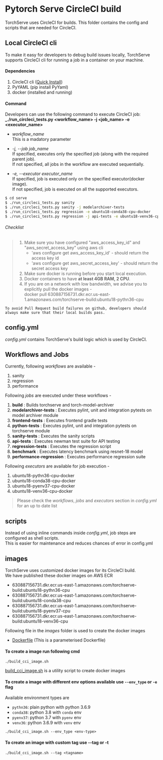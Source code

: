 # Pytorch Serve CircleCI build
TorchServe uses CircleCI for builds. This folder contains the config and scripts that are needed for CircleCI.

## Local CircleCI cli
To make it easy for developers to debug build issues locally, TorchServe supports CircleCI cli for running a job in a container on your machine.

#### Dependencies
1. CircleCI cli ([Quick Install](https://circleci.com/docs/2.0/local-cli/#quick-installation))
2. PyYAML (pip install PyYaml)
3. docker (installed and running)

#### Command
Developers can use the following command to execute CircleCI job:  
**_./run_circleci_tests.py <workflow_name> -j <job_name> -e <executor_name>**

- _workflow_name_  
This is a madatory parameter

- _-j, --job job_name_  
If specified, executes only the specified job (along with the required parent job).  
If not specified, all jobs in the workflow are executed sequentially.  

- _-e, --executor executor_name_  
If specified, job is executed only on the specified executor(docker image).  
If not specified, job is executed on all the supported executors.  

```bash
$ cd serve
$ ./run_circleci_tests.py sanity
$ ./run_circleci_tests.py sanity -j modelarchiver-tests
$ ./run_circleci_tests.py regression -e ubuntu18-conda38-cpu-docker
$ ./run_circleci_tests.py regression -j api-tests -e ubuntu18-venv36-cpu-docker
```

###### Checklist
> 1. Make sure you have configured "aws_access_key_id" and "aws_secret_access_key" using aws cli
>    - 'aws configure get aws_access_key_id' - should return the access key id
>    - 'aws configure get aws_secret_access_key' - should return the secret access key
> 2. Make sure docker is running before you start local execution.  
> 3. Docker containers to have **at least 4GB RAM, 2 CPU**.  
> 4. If you are on a network with low bandwidth, we advise you to explicitly pull the docker images -  
> docker pull 630887156731.dkr.ecr.us-east-1.amazonaws.com/torchserve-build:ubuntu18-pythn36-cpu    

`To avoid Pull Request build failures on github, developers should always make sure that their local builds pass.`

## config.yml
_config.yml_ contains TorchServe's build logic which is used by CircleCI.

## Workflows and Jobs
Currently, following _workflows_ are available -
1. sanity
2. regression
3. performance

Following _jobs_ are executed under these workflows -
1. **build** : Builds torchserve and torch-model-archiver
2. **modelarchiver-tests** : Executes pylint, unit and integration pytests on model archiver module
3. **frontend-tests** : Executes frontend gradle tests
4. **python-tests** : Executes pylint, unit and integration pytests on torchserve module
5. **sanity-tests** : Executes the sanity scripts
6. **api-tests** : Executes newman test suite for API testing
7. **regression-tests** : Executes the regression script
8. **benchmark** : Executes latency benchmark using resnet-18 model
9. **performance-regression** : Executes performance regression suite

Following _executors_ are available for job execution -
1. ubuntu18-pythn36-cpu-docker
2. ubuntu18-conda38-cpu-docker
3. ubuntu18-pyenv37-cpu-docker
4. ubuntu18-venv36-cpu-docker

> Please check the _workflows_, _jobs_ and _executors_ section in _config.yml_ for an up to date list

## scripts
Instead of using inline commands inside _config.yml_, job steps are configured as shell scripts.  
This is easier for maintenance and reduces chances of error in config.yml

## images
TorchServe uses customized docker images for its CircleCI build.    
We have published these docker images on AWS ECR
* 630887156731.dkr.ecr.us-east-1.amazonaws.com/torchserve-build:ubuntu18-pythn36-cpu
* 630887156731.dkr.ecr.us-east-1.amazonaws.com/torchserve-build:ubuntu18-conda38-cpu
* 630887156731.dkr.ecr.us-east-1.amazonaws.com/torchserve-build:ubuntu18-pyenv37-cpu
* 630887156731.dkr.ecr.us-east-1.amazonaws.com/torchserve-build:ubuntu18-venv36-cpu

Following file in the _images_ folder is used to create the docker images
* [Dockerfile](images/Dockerfile) (This is a parameterised Dockerfile)

#### To create a image run following cmd
```
./build_cci_image.sh
```
[build_cci_image.sh](images/build_cci_image.sh) is a utility script to create docker images

#### To create a image with different env options available use `--env_type` or `-e` flag
Available environment types are
* `pythn36`: plain python with python 3.6.9
* `conda38`: python 3.8 with `conda` env
* `pyenv37`: python 3.7 with `pyenv` env
* `venv36`: python 3.6.9 with `venv` env
```
./build_cci_image.sh --env_type <env-type>
```
#### To create an image with custom tag use --tag or -t
```
./build_cci_image.sh --tag <tagname>
```
